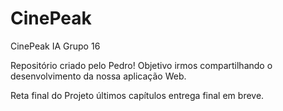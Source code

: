# CinePeak
 CinePeak IA Grupo 16

 Repositório criado pelo Pedro! Objetivo irmos compartilhando o desenvolvimento da nossa aplicação Web.

 Reta final do Projeto últimos capítulos entrega final em breve.
